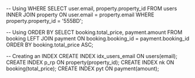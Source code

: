 -- Using WHERE
SELECT user.email, property.property_id
FROM users
INNER JOIN property ON user.email = property.email
WHERE property.property_id = '555BD';

-- Using ORDER BY
SELECT booking.total_price, payment.amount 
FROM booking 
LEFT JOIN payment ON booking.booking_id = payment.booking_id
ORDER BY booking.total_price ASC;

-- Creating an INDEX
CREATE INDEX idx_users_email ON users(email);
CREATE INDEX p_rp ON property(property_id);
CREATE INDEX nk ON booking(total_price);
CREATE INDEX pyt ON payment(amount);

